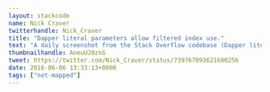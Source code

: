 ```yaml
---
layout: stackcode
name: Nick Craver
twitterhandle: Nick_Craver
title: "Dapper literal parameters allow filtered index use."
text: "A daily screenshot from the Stack Overflow codebase (Dapper literal parameters allow filtered index use). "
thumbnailhandle: AneuUJ0znG
tweet: https://twitter.com/Nick_Craver/status/739767093621600256
date: 2016-06-06 13:33:13+0000
tags: ["not-mapped"]
---
```

